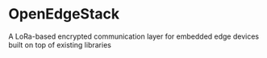 # OpenEdgeStack
A LoRa-based encrypted communication layer for embedded edge devices built on top of existing libraries
